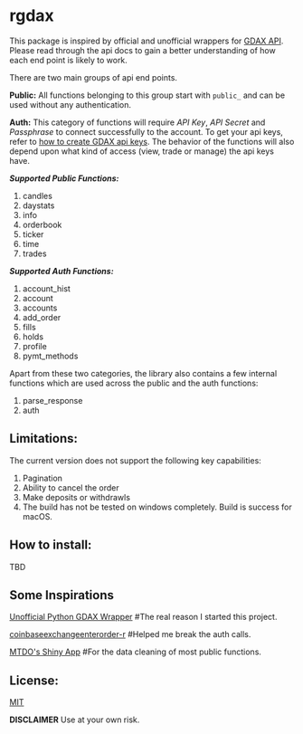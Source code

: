# rgdax

This package is inspired by official and unofficial wrappers for [GDAX API](https://docs.gdax.com/#api).
Please read through the api docs to gain a better understanding of how each end point is likely to work.

There are two main groups of api end points.

**Public:** All functions belonging to this group start with `public_` and can be used without any authentication.

**Auth:** This category of functions will require _API Key_, _API Secret_ and _Passphrase_ to connect successfully to the account. To get your api keys, refer to [how to create GDAX api keys](
    https://support.gdax.com/customer/en/portal/articles/2425383-how-can-i-create-an-api-key-for-gdax-). The behavior of the functions will also depend upon what kind of access (view, trade or manage) the api keys have.

***Supported Public Functions:***
1. candles
2. daystats
3. info
4. orderbook
5. ticker
6. time
7. trades

***Supported Auth Functions:***
1. account_hist
2. account
3. accounts
4. add_order
5. fills
6. holds
7. profile
8. pymt_methods

Apart from these two categories, the library also contains a few internal functions which are used across the public and the auth functions:
1. parse_response
2. auth

## Limitations:
The current version does not support the following key capabilities:
1. Pagination
2. Ability to cancel the order
3. Make deposits or withdrawls
4. The build has not be tested on windows completely. Build is success for macOS.

## How to install:
TBD

## Some Inspirations
[Unofficial Python GDAX Wrapper](https://github.com/danpaquin/gdax-python)  #The real reason I started this project.

[coinbaseexchangeenterorder-r](https://gist.github.com/gsee/b20b3b9893cd74e462a8) #Helped me break the auth calls.

[MTDO's Shiny App](https://github.com/mtdo/shiny-gdax) #For the data cleaning of most public functions.

## License:
[MIT](https://github.com/DheerajAgarwal/rgdax/blob/master/LICENSE)

**DISCLAIMER** Use at your own risk.
